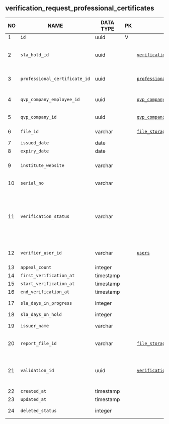 
verification_request_professional_certificates
----------------------------


NO | NAME | DATA TYPE | PK | FK | DESCRIPTION  | COMMENTS          
---|------|-----------|----|----|--------------|----------
1|`id` | uuid | V |  | autogen | 
2|`sla_hold_id` | uuid |  | [`verification_request_sla_holds`](verification_request_sla_holds.md) | A ref to the most recent sla hold that was caused by verification of this certificate | 
3|`professional_certificate_id` | uuid |  | [`professional_certificates`](professional_certificates.md) | A reference to the list of known professional certificates | 
4|`qvp_company_employee_id` | uuid |  | [`qvp_company_employees`](qvp_company_employees.md) | SP employee who is assigned for doing the verification | 
5|`qvp_company_id` | uuid |  | [`qvp_companies`](qvp_companies.md) | Service provider who is doing the verification | 
6|`file_id` | varchar |  | [`file_storage`](file_storage.md) | A copy of professional certificate in pdf format | 
7|`issued_date` | date |  |  | Certificate issue date | 
8|`expiry_date` | date |  |  | Certificate expiry date | 
9|`institute_website` | varchar |  |  | Website URL of the institute that issued the certificate | 
10|`serial_no` | varchar |  |  | Human-readable certificate number | 
11|`verification_status` | varchar |  |  | One of: payment_pending, updated, withdrawn, unpaid, unable_to_verify, returned, on_hold, rejected, drafted, pending, in_progress,accepted | 
12|`verifier_user_id` | varchar |  | [`users`](users.md) | User account that was used by the verifier (qvp_company_employee) | 
13|`appeal_count` | integer |  |  | Total number of appeals | 
14|`first_verification_at` | timestamp |  |  |  | 
15|`start_verification_at` | timestamp |  |  |  | 
16|`end_verification_at` | timestamp |  |  |  | 
17|`sla_days_in_progress` | integer |  |  | Statistics: total days in progress | 
18|`sla_days_on_hold` | integer |  |  |  | 
19|`issuer_name` | varchar |  |  | Organization that issued the certificate | 
20|`report_file_id` | varchar |  | [`file_storage`](file_storage.md) | Verification report - printable version in pdf format | 
21|`validation_id` | uuid |  | [`verification_request_validations`](verification_request_validations.md) | A reference to the most recent validation | DK: notice that we are not using vr_validation, but vr_validation_history instead
22|`created_at` | timestamp |  |  |  | 
23|`updated_at` | timestamp |  |  |  | 
24|`deleted_status` | integer |  |  | 0 - active record, 1 - deleted record. | 
